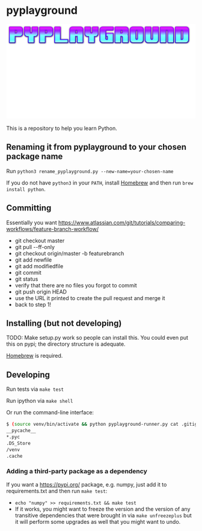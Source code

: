 # pyplayground

![ultracompelling logo](pyplayground.png)

This is a repository to help you learn Python.

## Renaming it from pyplayground to your chosen package name

Run `python3 rename_pyplayground.py --new-name=your-chosen-name`

If you do not have `python3` in your `PATH`, install
[Homebrew](https://brew.sh/) and then run `brew install python`.

## Committing

Essentially you want https://www.atlassian.com/git/tutorials/comparing-workflows/feature-branch-workflow/

- git checkout master
- git pull --ff-only
- git checkout origin/master -b featurebranch
- git add newfile
- git add modifiedfile
- git commit
- git status
- verify that there are no files you forgot to commit
- git push origin HEAD
- use the URL it printed to create the pull request and merge it
- back to step 1!


## Installing (but not developing)

TODO: Make setup.py work so people can install this. You could even put this on
pypi; the directory structure is adequate.

[Homebrew](https://brew.sh/) is required.


## Developing

Run tests via `make test`

Run ipython via `make shell`

Or run the command-line interface:

```sh
$ (source venv/bin/activate && python pyplayground-runner.py cat .gitignore)
__pycache__
*.pyc
.DS_Store
/venv
.cache
```


### Adding a third-party package as a dependency

If you want a https://pypi.org/ package, e.g. numpy, just add it to requirements.txt and then run `make test`:

- `echo "numpy" >> requirements.txt && make test`
- If it works, you might want to freeze the version and the version of any
  transitive dependencies that were brought in via `make unfreezeplus` but it
  will perform some upgrades as well that you might want to undo.
